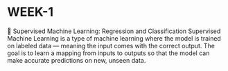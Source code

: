 # WEEK-1
📘 Supervised Machine Learning: Regression and Classification Supervised Machine Learning is a type of machine learning where the model is trained on labeled data — meaning the input comes with the correct output. The goal is to learn a mapping from inputs to outputs so that the model can make accurate predictions on new, unseen data.
